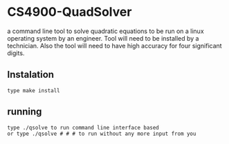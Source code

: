 # CS4900-QuadSolver
a command line tool to solve quadratic equations to be  run on a linux operating system by an engineer. Tool will need to be installed by a technician. Also the tool will need to have high accuracy for four significant digits.
## Instalation
    type make install
## running
    type ./qsolve to run command line interface based
    or type ./qsolve # # # to run without any more input from you 
